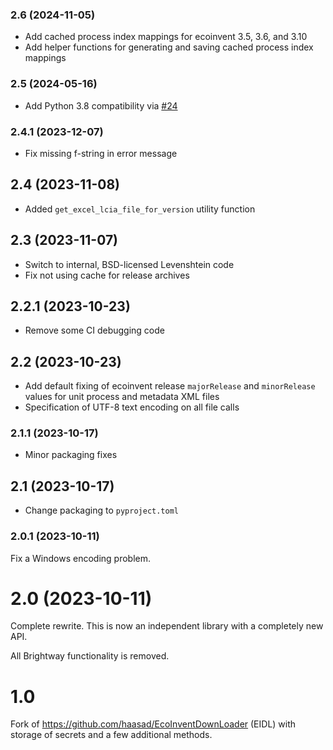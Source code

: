 ### 2.6 (2024-11-05)

* Add cached process index mappings for ecoinvent 3.5, 3.6, and 3.10
* Add helper functions for generating and saving cached process index mappings

### 2.5 (2024-05-16)

* Add Python 3.8 compatibility via [#24](https://github.com/brightway-lca/ecoinvent_interface/pull/24)

### 2.4.1 (2023-12-07)

* Fix missing f-string in error message

## 2.4 (2023-11-08)

* Added `get_excel_lcia_file_for_version` utility function

## 2.3 (2023-11-07)

* Switch to internal, BSD-licensed Levenshtein code
* Fix not using cache for release archives

## 2.2.1 (2023-10-23)

* Remove some CI debugging code

## 2.2 (2023-10-23)

* Add default fixing of ecoinvent release `majorRelease` and `minorRelease` values for unit process and metadata XML files
* Specification of UTF-8 text encoding on all file calls

### 2.1.1 (2023-10-17)

* Minor packaging fixes

## 2.1 (2023-10-17)

* Change packaging to `pyproject.toml`

### 2.0.1 (2023-10-11)

Fix a Windows encoding problem.

# 2.0 (2023-10-11)

Complete rewrite. This is now an independent library with a completely new API.

All Brightway functionality is removed.

# 1.0

Fork of https://github.com/haasad/EcoInventDownLoader (EIDL) with storage of secrets and a few additional methods.

